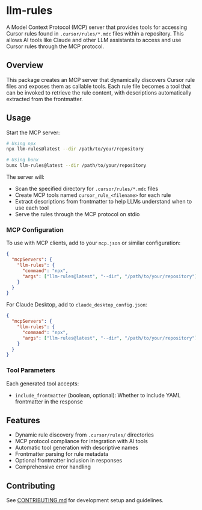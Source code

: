 # llm-rules

A Model Context Protocol (MCP) server that provides tools for accessing Cursor rules found in `.cursor/rules/*.mdc` files within a repository. This allows AI tools like Claude and other LLM assistants to access and use Cursor rules through the MCP protocol.

## Overview

This package creates an MCP server that dynamically discovers Cursor rule files and exposes them as callable tools. Each rule file becomes a tool that can be invoked to retrieve the rule content, with descriptions automatically extracted from the frontmatter.

## Usage

Start the MCP server:

```bash
# Using npx
npx llm-rules@latest --dir /path/to/your/repository

# Using bunx
bunx llm-rules@latest --dir /path/to/your/repository
```

The server will:

- Scan the specified directory for `.cursor/rules/*.mdc` files
- Create MCP tools named `cursor_rule_<filename>` for each rule
- Extract descriptions from frontmatter to help LLMs understand when to use each tool
- Serve the rules through the MCP protocol on stdio

### MCP Configuration

To use with MCP clients, add to your `mcp.json` or similar configuration:

```json
{
  "mcpServers": {
    "llm-rules": {
      "command": "npx",
      "args": ["llm-rules@latest", "--dir", "/path/to/your/repository"]
    }
  }
}
```

For Claude Desktop, add to `claude_desktop_config.json`:

```json
{
  "mcpServers": {
    "llm-rules": {
      "command": "npx",
      "args": ["llm-rules@latest", "--dir", "/path/to/your/repository"]
    }
  }
}
```

### Tool Parameters

Each generated tool accepts:

- `include_frontmatter` (boolean, optional): Whether to include YAML frontmatter in the response

## Features

- Dynamic rule discovery from `.cursor/rules/` directories
- MCP protocol compliance for integration with AI tools
- Automatic tool generation with descriptive names
- Frontmatter parsing for rule metadata
- Optional frontmatter inclusion in responses
- Comprehensive error handling

## Contributing

See [CONTRIBUTING.md](CONTRIBUTING.md) for development setup and guidelines.
